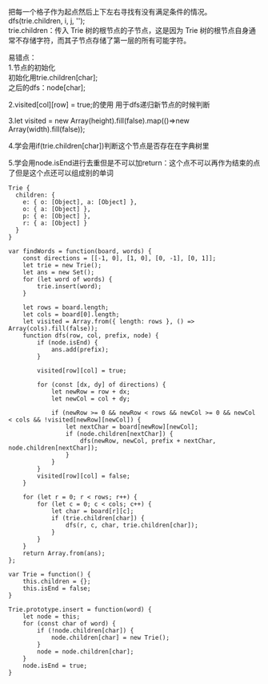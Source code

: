 把每一个格子作为起点然后上下左右寻找有没有满足条件的情况。 dfs(trie.children, i, j, '');          
trie.children：传入 Trie 树的根节点的子节点，这是因为 Trie 树的根节点自身通常不存储字符，而其子节点存储了第一层的所有可能字符。     

易错点：   
1.节点的初始化     
初始化用trie.children[char];      
之后的dfs：node[char];     

2.visited[col][row] = true;的使用 用于dfs递归新节点的时候判断      

3.let visited = new Array(height).fill(false).map(()=>new Array(width).fill(false));      

4.学会用if(trie.children[char])判断这个节点是否存在在字典树里       

5.学会用node.isEnd进行去重但是不可以加return：这个点不可以再作为结束的点了但是这个点还可以组成别的单词

```code
Trie {
  children: {
    e: { o: [Object], a: [Object] },
    o: { a: [Object] },
    p: { e: [Object] },
    r: { a: [Object] }
  }
}
```

```code
var findWords = function(board, words) {
    const directions = [[-1, 0], [1, 0], [0, -1], [0, 1]];
    let trie = new Trie();
    let ans = new Set(); 
    for (let word of words) {
        trie.insert(word);
    }

    let rows = board.length;
    let cols = board[0].length;
    let visited = Array.from({ length: rows }, () => Array(cols).fill(false));
    function dfs(row, col, prefix, node) {
        if (node.isEnd) {
            ans.add(prefix); 
        }

        visited[row][col] = true;

        for (const [dx, dy] of directions) {
            let newRow = row + dx;
            let newCol = col + dy;

            if (newRow >= 0 && newRow < rows && newCol >= 0 && newCol < cols && !visited[newRow][newCol]) {
                let nextChar = board[newRow][newCol];
                if (node.children[nextChar]) {
                    dfs(newRow, newCol, prefix + nextChar, node.children[nextChar]);
                }
            }
        }
        visited[row][col] = false;
    }

    for (let r = 0; r < rows; r++) {
        for (let c = 0; c < cols; c++) {
            let char = board[r][c];
            if (trie.children[char]) {
                dfs(r, c, char, trie.children[char]);
            }
        }
    }
    return Array.from(ans);
};

var Trie = function() {
    this.children = {};
    this.isEnd = false;
}

Trie.prototype.insert = function(word) {
    let node = this;
    for (const char of word) {
        if (!node.children[char]) {
            node.children[char] = new Trie();
        }
        node = node.children[char];
    }
    node.isEnd = true;
}
```
